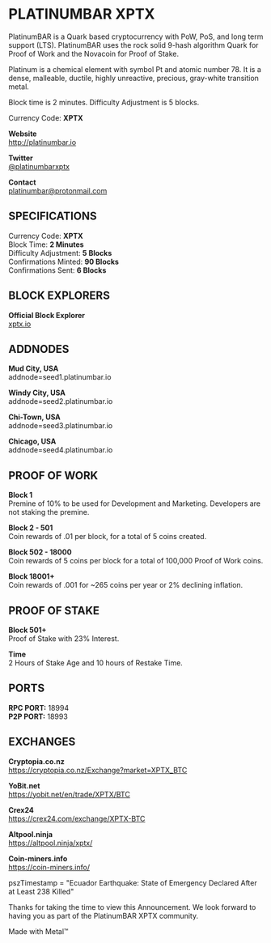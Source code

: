 <h1>PLATINUMBAR XPTX</h1>

<p>PlatinumBAR is a Quark based cryptocurrency with PoW, PoS, and long term support (LTS). PlatinumBAR uses the rock solid 9-hash algorithm Quark for Proof of Work and the Novacoin for Proof of Stake.</p>

<p>Platinum is a chemical element with symbol Pt and atomic number 78. It is a dense, malleable, ductile, highly unreactive, precious, gray-white transition metal.</p>

<p>Block time is 2 minutes. Difficulty Adjustment is 5 blocks.</p>

<p>Currency Code: <b>XPTX</b></p>

<p><b>Website</b><br>
<a href="http://platinumbar.io" target="_blank">http://platinumbar.io</a></p>

<p><b>Twitter</b><br>
<a href="https://twitter.com/platinumbarxptx" target="_blank">@platinumbarxptx</a></p>

<p><b>Contact</b><br>
<a href="mailto:platinumbar@protonmail.com" target="_blank">platinumbar@protonmail.com</a></p>

<h2>SPECIFICATIONS</h2>

<p>Currency Code: <b>XPTX</b><br>
Block Time: <b>2 Minutes</b><br>
Difficulty Adjustment: <b>5 Blocks</b><br>
Confirmations Minted: <b>90 Blocks</b><br>
Confirmations Sent: <b>6 Blocks</b></p>


<h2>BLOCK EXPLORERS</h2>

<p><b>Official Block Explorer</b><br>
<a href="xptx.io" target="_blank">xptx.io</a></p>

<h2>ADDNODES</h2>

<p><b>Mud City, USA</b><br>
addnode=seed1.platinumbar.io</p>

<p><b>Windy City, USA</b><br>
addnode=seed2.platinumbar.io</p>

<p><b>Chi-Town, USA</b><br>
addnode=seed3.platinumbar.io</p>

<p><b>Chicago, USA</b><br>
addnode=seed4.platinumbar.io</p>


<h2>PROOF OF WORK</h2>

<p><b>Block 1</b><br>
Premine of 10% to be used for Development and Marketing.
Developers are not staking the premine.</p>

<p><b>Block 2 - 501</b><br>
Coin rewards of .01 per block, for a total of 5 coins created.</p>

<p><b>Block 502 - 18000</b><br>
Coin rewards of 5 coins per block for a total of 100,000 Proof of Work coins.</p>

<p><b>Block 18001+</b><br>
Coin rewards of .001 for ~265 coins per year or 2% declining inflation.</p>


<h2>PROOF OF STAKE</h2>

<p><b>Block 501+</b><br>
Proof of Stake with 23% Interest.</p>

<p><b>Time</b><br>
2 Hours of Stake Age and 10 hours of Restake Time.</p>


<h2>PORTS</h2>

<p><b>RPC PORT:</b> 18994<br>
<b>P2P PORT:</b> 18993</p>


<h2>EXCHANGES</h2>

<p><b>Cryptopia.co.nz</b><br>
<a href="https://cryptopia.co.nz/Exchange?market=XPTX_BTC" target="_blank">https://cryptopia.co.nz/Exchange?market=XPTX_BTC</a></p>

<p><b>YoBit.net</b><br>
<a href="https://yobit.net/en/trade/XPTX/BTC" target="_blank">https://yobit.net/en/trade/XPTX/BTC</a></p>

<p><b>Crex24</b><br>
<a href="https://crex24.com/exchange/XPTX-BTC" target="_blank">https://crex24.com/exchange/XPTX-BTC</a></p>

<p><b>Altpool.ninja</b><br>
<a href="https://altpool.ninja/xptx/" target="_blank">https://altpool.ninja/xptx/</a></p>

<p><b>Coin-miners.info</b><br>
<a href="https://coin-miners.info/" target="_blank">https://coin-miners.info/</a></p>

<p>pszTimestamp = "Ecuador Earthquake: State of Emergency Declared After at Least 238 Killed"</p>

<p>Thanks for taking the time to view this Announcement. We look forward to having you as part of the PlatinumBAR XPTX community.</p>

<p>Made with Metal™</p>
